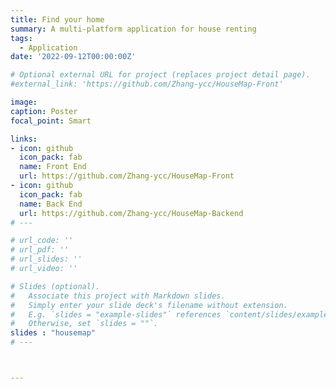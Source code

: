 ```yaml
---
title: Find your home
summary: A multi-platform application for house renting
tags:
  - Application
date: '2022-09-12T00:00:00Z'

# Optional external URL for project (replaces project detail page).
#external_link: 'https://github.com/Zhang-ycc/HouseMap-Front'

image:
caption: Poster
focal_point: Smart

links:
- icon: github
  icon_pack: fab
  name: Front End
  url: https://github.com/Zhang-ycc/HouseMap-Front
- icon: github
  icon_pack: fab
  name: Back End
  url: https://github.com/Zhang-ycc/HouseMap-Backend
# ---

# url_code: ''
# url_pdf: ''
# url_slides: ''
# url_video: ''

# Slides (optional).
#   Associate this project with Markdown slides.
#   Simply enter your slide deck's filename without extension.
#   E.g. `slides = "example-slides"` references `content/slides/example-slides.md`.
#   Otherwise, set `slides = ""`.
slides : "housemap"
# ---



---
```

